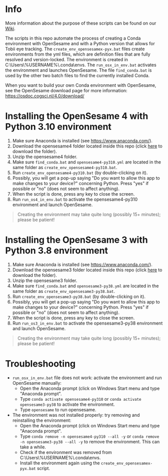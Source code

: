 # Info
More information about the purpose of these scripts can be found on our [Wiki](https://researchwiki.solo.universiteitleiden.nl/xwiki/wiki/researchwiki.solo.universiteitleiden.nl/view/Software/OpenSesame/Tobii%20and%20OpenSesame/).

The scripts in this repo automate the process of creating a Conda environment with OpenSesame and with a Python version that allows for Tobii eye tracking. The `create_env_opensesamex-pyx.bat` files create environments from the yml files, which are definition files that are fully resolved and version-locked. The environment is created in C:\Users\\%USERNAME%\\.conda\envs. The `run_osx_in_env.bat` activates the environment and launches OpenSesame. The file `find_conda.bat` is used by the other two batch files to find the currently installed Conda.  

When you want to build your own Conda environment with OpenSesame, see the OpenSesame download page for more information: https://osdoc.cogsci.nl/4.0/download/

# Installing the OpenSesame 4 with Python 3.10 environment
1. Make sure Anaconda is installed (see https://www.anaconda.com/).
1. Download the opensesame4 folder located inside this repo (click [here](https://download-directory.github.io/?url=https%3A%2F%2Fgithub.com%2Fsolo-fsw%2Fopensesame-tobii-env%2Ftree%2Fmain%2Fopensesame4) to download the folder).
1. Unzip the opensesame4 folder.
1. Make sure `find_conda.bat` and `opensesame4-py310.yml` are located in the same folder as `create_env_opensesame4-py310.bat`.
1. Run `create_env_opensesame4-py310.bat` (by double-clicking on it).
1. Possibly, you will get a pop-up saying "Do you want to allow this app to make changes to your device?" concerning Python. Press "yes" if possible or "no" (does not seem to affect anything). 
1. When the script is done, press any key to close the screen.
1. Run `run_os4_in_env.bat` to activate the opensesame4-py310 environment and launch OpenSesame.

> Creating the environment may take quite long (possibly 15+ minutes); please be patient!

# Installing the OpenSesame 3 with Python 3.8 environment
1. Make sure Anaconda is installed (see https://www.anaconda.com/).
1. Download the opensesame3 folder located inside this repo (click [here](https://download-directory.github.io/?url=https%3A%2F%2Fgithub.com%2Fsolo-fsw%2Fopensesame-tobii-env%2Ftree%2Fmain%2Fopensesame3) to download the folder).
1. Unzip the opensesame3 folder.
1. Make sure `find_conda.bat` and `opensesame3-py38.yml` are located in the same folder as `create_env_opensesame3-py38.bat`.
1. Run `create_env_opensesame3-py38.bat` (by double-clicking on it).
1. Possibly, you will get a pop-up saying "Do you want to allow this app to make changes to your device?" concerning Python. Press "yes" if possible or "no" (does not seem to affect anything). 
1. When the script is done, press any key to close the screen.
1. Run `run_os3_in_env.bat` to activate the opensesame3-py38 environment and launch OpenSesame.

> Creating the environment may take quite long (possibly 15+ minutes); please be patient!

# Troubleshooting
- `run_osx_in_env.bat` file does not work: activate the environment and run OpenSesame manually:
  - Open the Anaconda prompt (click on Windows Start menu and type "Anaconda prompt".
  - Type `conda activate opensesame4-py310` or `conda activate opensesame3-py38` to activate the environment.
  - Type `opensesame` to run opensesame.
- The environment was not installed properly: try removing and reinstalling the environment:
  - Open the Anaconda prompt (click on Windows Start menu and type "Anaconda prompt".
  - Type `conda remove -n opensesame4-py310 --all -y` or `conda remove -n opensesame3-py38 --all -y` to remove the environment. This can take a while.
  - Check if the environment was removed from C:\Users\\%USERNAME%\\.conda\envs.
  - Install the environment again using the `create_env_opensesamex-pyx.bat` script.

